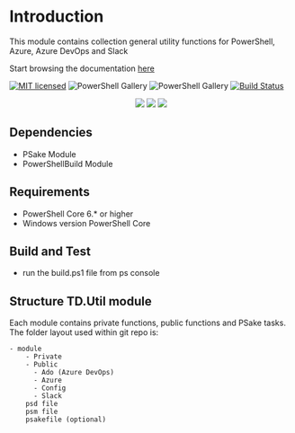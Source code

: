 # Introduction

This module contains collection general utility functions for PowerShell, Azure, Azure DevOps and Slack

Start browsing the documentation [here](./docs/index.md)

[![MIT licensed](https://img.shields.io/badge/license-MIT-blue.svg)](https://raw.githubusercontent.com/ehagen/TD.Util/master/LICENSE)
![PowerShell Gallery](https://img.shields.io/powershellgallery/v/td.util.svg?label=PSGallery%20Version&logo=PowerShell&style=flat-square)
![PowerShell Gallery](https://img.shields.io/powershellgallery/dt/td.util.svg?label=PSGallery%20Downloads&logo=PowerShell&style=flat-square)
[![Build Status](https://dev.azure.com/tedon/TD.Deploy/_apis/build/status/ehagen.TD.Util?branchName=master)](https://dev.azure.com/tedon/TD.Deploy/_build/latest?definitionId=52&branchName=master)

<p align="center">
  <a href="https://www.powershellgallery.com/packages/TD.Util"><img src="https://img.shields.io/powershellgallery/p/TD.Util.svg"></a>
  <a href="https://github.com/ehagen/TD.Util"><img src="https://img.shields.io/github/languages/top/ehagen/TD.Util.svg"></a>
  <a href="https://github.com/ehagen/TD>Util"><img src="https://img.shields.io/github/languages/code-size/ehagen/TD.Util.svg"></a>
</p>

## Dependencies

- PSake Module
- PowerShellBuild Module

## Requirements

- PowerShell Core 6.* or higher
- Windows version PowerShell Core

## Build and Test

- run the build.ps1 file from ps console

## Structure TD.Util module

Each module contains private functions, public functions and PSake tasks. The folder layout used within git repo is:

    - module
        - Private
        - Public
          - Ado (Azure DevOps)
          - Azure
          - Config 
          - Slack
        psd file
        psm file
        psakefile (optional)
